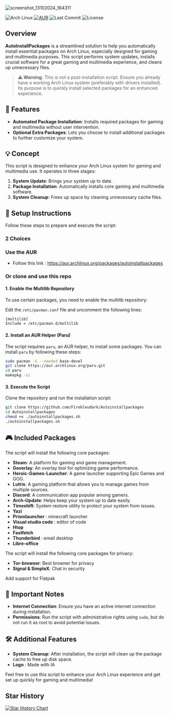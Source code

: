 

![screenshot_13102024_164311](https://github.com/user-attachments/assets/163018ca-df21-4f6d-8757-64d68c745e02)


![Arch Linux](https://img.shields.io/badge/os-Arch%20Linux-1793D1?logo=arch-linux&logoColor=white)
[![AUR](https://img.shields.io/aur/version/autoinstallpackages.svg?color=1793D1&logo=arch-linux&logoColor=white)](https://aur.archlinux.org/packages/autoinstallpackages)
![Last Commit](https://img.shields.io/github/last-commit/Firebleudark/Autoinstallpackages)
![License](https://img.shields.io/badge/license-MIT-green)


## Overview
**AutoInstallPackages** is a streamlined solution to help you automatically install essential packages on Arch Linux, especially designed for gaming and multimedia purposes. This script performs system updates, installs crucial software for a great gaming and multimedia experience, and cleans up unnecessary files.

> **⚠️ Warning**: This is not a post-installation script. Ensure you already have a working Arch Linux system (preferably with drivers installed). Its purpose is to quickly install selected packages for an enhanced experience.

## 🚀 Features
- **Automated Package Installation**: Installs required packages for gaming and multimedia without user intervention.
- **Optional Extra Packages**: Lets you choose to install additional packages to further customize your system.

## 💡 Concept
This script is designed to enhance your Arch Linux system for gaming and multimedia use. It operates in three stages:
1. **System Update**: Brings your system up to date.
2. **Package Installation**: Automatically installs core gaming and multimedia software.
3. **System Cleanup**: Frees up space by cleaning unnecessary cache files.

## 🚀 Setup Instructions
Follow these steps to prepare and execute the script:

### 2 Choices

### Use the AUR 
- Follow this link : https://aur.archlinux.org/packages/autoinstallpackages

### Or clone and use this repo
#### 1. Enable the Multilib Repository
To use certain packages, you need to enable the multilib repository:

Edit the `/etc/pacman.conf` file and uncomment the following lines:
```sh
[multilib]
Include = /etc/pacman.d/multilib
```

#### 2. Install an AUR Helper (Paru)
The script requires `paru`, an AUR helper, to install some packages. You can install `paru` by following these steps:

```sh
sudo pacman -S --needed base-devel
git clone https://aur.archlinux.org/paru.git
cd paru
makepkg -si
```

#### 3. Execute the Script
Clone the repository and run the installation script:

```sh
git clone https://github.com/Firebleudark/Autoinstallpackages
cd Autoinstallpackages
chmod +x ./autoinstallpackages.sh   
./autoinstallpackages.sh
```

## 🎮 Included Packages
The script will install the following core packages:

- **Steam**: A platform for gaming and game management.
- **Goverlay**: An overlay tool for optimizing game performance.
- **Heroic-Games-Launcher**: A game launcher supporting Epic Games and GOG.
- **Lutris**: A gaming platform that allows you to manage games from multiple sources.
- **Discord**: A communication app popular among gamers.
- **Arch-Update**: Helps keep your system up to date easily.
- **Timeshift**: System restore utility to protect your system from issues.
- **Yazi**
- **Prismlauncher** : minecraft launcher
- **Visual studio code** : editor of code
- **Htop**
- **Fastfetch**
- **Thunderbird** : email desktop
- **Libre-office**  

The script will install the following core packages for privacy:

- **Tor-browser**: Best browner for privacy
- **Signal & SimpleX**: Chat in security

Add support for Flatpak

## 📜 Important Notes
- **Internet Connection**: Ensure you have an active internet connection during installation.
- **Permissions**: Run the script with administrative rights using `sudo`, but do not run it as root to avoid potential issues.

## 🛠️ Additional Features
- **System Cleanup**: After installation, the script will clean up the package cache to free up disk space.
- **Logo** : Made with IA

Feel free to use this script to enhance your Arch Linux experience and get set up quickly for gaming and multimedia!

## Star History

[![Star History Chart](https://api.star-history.com/svg?repos=Firebleudark/Autoinstallpackages&type=Date)](https://star-history.com/#Firebleudark/Autoinstallpackages&Date)
